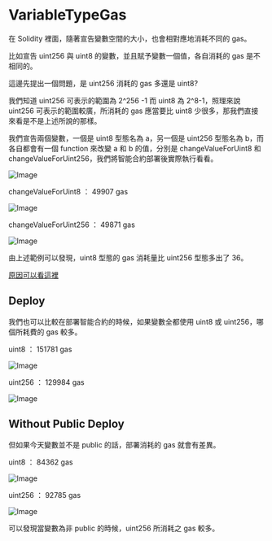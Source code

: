 # VariableTypeGas

在 Solidity 裡面，隨著宣告變數空間的大小，也會相對應地消耗不同的 gas。

比如宣告 uint256 與 uint8 的變數，並且賦予變數一個值，各自消耗的 gas 是不相同的。

這邊先提出一個問題，是 uint256 消耗的 gas 多還是 uint8?

我們知道 uint256 可表示的範圍為 2^256 -1 而 uint8 為 2^8-1，照理來說 uint256 可表示的範圍較廣，所消耗的 gas 應當要比 uint8 少很多，那我們直接來看是不是上述所說的那樣。

我們宣告兩個變數，一個是 uint8 型態名為 a，另一個是 uint256 型態名為 b，而各自都會有一個 function 來改變 a 和 b 的值，分別是 changeValueForUint8 和 changeValueForUint256，我們將智能合約部署後實際執行看看。

![Image](https://i.imgur.com/DAj4JGh.png)

changeValueForUint8 ： 49907 gas

![Image](https://i.imgur.com/HJxOxLq.png)

changeValueForUint256 ： 49871 gas

![Image](https://i.imgur.com/hGkDDQz.png)

由上述範例可以發現，uint8 型態的 gas 消耗量比 uint256 型態多出了 36。

[原因可以看這裡](https://ethereum.stackexchange.com/questions/3067/why-does-uint8-cost-more-gas-than-uint256)

## Deploy

我們也可以比較在部署智能合約的時候，如果變數全都使用 uint8 或 uint256，哪個所耗費的 gas 較多。

uint8 ： 151781 gas

![Image](https://i.imgur.com/bx6DYf5.png)

uint256 ： 129984 gas

![Image](https://i.imgur.com/H7r5ZUO.png)

## Without Public Deploy

但如果今天變數並不是 public 的話，部署消耗的 gas 就會有差異。

uint8 ： 84362 gas

![Image](https://i.imgur.com/S0JPNXw.png)

uint256 ： 92785 gas

![Image](https://i.imgur.com/o68A5r1.png)

可以發現當變數為非 public 的時候，uint256 所消耗之 gas 較多。
